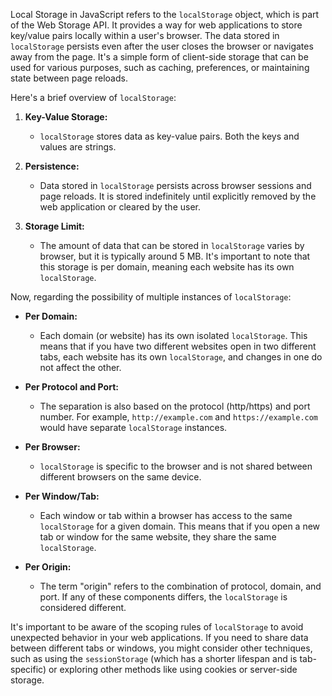 Local Storage in JavaScript refers to the `localStorage` object, which is part of the Web Storage API. It provides a way for web applications to store key/value pairs locally within a user's browser. The data stored in `localStorage` persists even after the user closes the browser or navigates away from the page. It's a simple form of client-side storage that can be used for various purposes, such as caching, preferences, or maintaining state between page reloads.

Here's a brief overview of `localStorage`:

1. **Key-Value Storage:**
   - `localStorage` stores data as key-value pairs. Both the keys and values are strings.

2. **Persistence:**
   - Data stored in `localStorage` persists across browser sessions and page reloads. It is stored indefinitely until explicitly removed by the web application or cleared by the user.

3. **Storage Limit:**
   - The amount of data that can be stored in `localStorage` varies by browser, but it is typically around 5 MB. It's important to note that this storage is per domain, meaning each website has its own `localStorage`.

Now, regarding the possibility of multiple instances of `localStorage`:

- **Per Domain:**
  - Each domain (or website) has its own isolated `localStorage`. This means that if you have two different websites open in two different tabs, each website has its own `localStorage`, and changes in one do not affect the other.

- **Per Protocol and Port:**
  - The separation is also based on the protocol (http/https) and port number. For example, `http://example.com` and `https://example.com` would have separate `localStorage` instances.

- **Per Browser:**
  - `localStorage` is specific to the browser and is not shared between different browsers on the same device.

- **Per Window/Tab:**
  - Each window or tab within a browser has access to the same `localStorage` for a given domain. This means that if you open a new tab or window for the same website, they share the same `localStorage`.

- **Per Origin:**
  - The term "origin" refers to the combination of protocol, domain, and port. If any of these components differs, the `localStorage` is considered different.

It's important to be aware of the scoping rules of `localStorage` to avoid unexpected behavior in your web applications. If you need to share data between different tabs or windows, you might consider other techniques, such as using the `sessionStorage` (which has a shorter lifespan and is tab-specific) or exploring other methods like using cookies or server-side storage.
